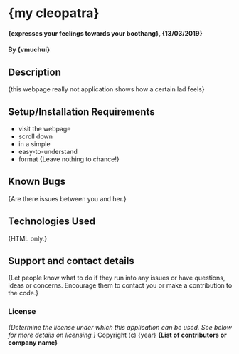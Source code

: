 # {my cleopatra}
#### {expresses your feelings towards your boothang}, {13/03/2019}
#### By **{vmuchui}**
## Description
{this webpage really not application shows how a certain lad feels}
## Setup/Installation Requirements
* visit the webpage
* scroll down
* in a simple
* easy-to-understand
* format
{Leave nothing to chance!}
## Known Bugs
{Are there issues between you and her.}
## Technologies Used
{HTML only.}
## Support and contact details
{Let people know what to do if they run into any issues or have questions, ideas or concerns.  Encourage them to contact you or make a contribution to the code.}
### License
*{Determine the license under which this application can be used.  See below for more details on licensing.}*
Copyright (c) {year} **{List of contributors or company name}**
